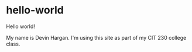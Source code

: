 # hello-world

Hello world!

My name is Devin Hargan.  I'm using this site as part of my CIT 230 college class.
